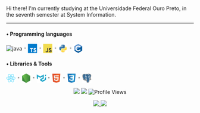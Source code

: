 ###

<p align="left"> 
  Hi there! I'm currently studying at the Universidade Federal Ouro Preto, in the seventh semester at System Information.
</p>

---



  #### • Programming languages
   <img align="center" alt="java" src="https://cdn.jsdelivr.net/gh/devicons/devicon/icons/java/java-plain-wordmark.svg" width="25" height="25"/>&nbsp;&#8259;
  <img align="center" alt="typescript" src="https://github.com/devicons/devicon/blob/master/icons/typescript/typescript-original.svg" width="25" height="25"/>&nbsp;&#8259;
  <img align="center" alt="javascript" src="https://github.com/devicons/devicon/blob/master/icons/javascript/javascript-original.svg" width="25" height="25"/>&nbsp;&#8259;
  <img align="center" alt="python" src="https://github.com/devicons/devicon/blob/master/icons/python/python-original.svg" width="25"
height="25"/>&nbsp;&#8259;
   <img align="center" alt="c" src="https://github.com/devicons/devicon/blob/master/icons/c/c-original.svg" width="25"
height="25"/>



  #### • Libraries & Tools
  <img align="center" alt="react" src="https://github.com/devicons/devicon/blob/master/icons/react/react-original.svg" width="25" height="25"/>&nbsp;&#8259;
  <img align="center" alt="node" src="https://github.com/devicons/devicon/blob/master/icons/nodejs/nodejs-original.svg" width="25" height="25"/>&nbsp;&#8259;
  <img align="center" alt="mui" src="https://github.com/devicons/devicon/blob/master/icons/materialui/materialui-plain.svg" width="25" height="25"/>&nbsp;&#8259;
  <img align="center" alt="html5" src="https://github.com/devicons/devicon/blob/master/icons/html5/html5-original.svg" width="25" height="25"/>&nbsp;&#8259;
  <img align="center" alt="css3" src="https://github.com/devicons/devicon/blob/master/icons/css3/css3-original.svg" width="25" height="25"/>&nbsp;&#8259;
  <img align="center" alt="sql" src="https://github.com/devicons/devicon/blob/master/icons/postgresql/postgresql-original.svg" width="25" height="25"/>


<p align="center">
  <a href="mailto:diogoleite87@gmail.com" alt="Gmail">
  <img src="https://img.shields.io/badge/-Gmail-FF0000?style=flat-square&labelColor=FF0000&logo=gmail&logoColor=white&link=mailto:george.fons@gmail.com" /></a>

  <a href="https://www.linkedin.com/in/diogoleitelucas/" alt="Linkedin">
  <img src="https://img.shields.io/badge/-Linkedin-0e76a8?style=flat-square&logo=Linkedin&logoColor=white&link=https://https://www.linkedin.com/in/diogoleitelucas/" /></a>

<img src="https://komarev.com/ghpvc/?username=diogoleite87&style=flat-square&color=blue" alt="Profile Views">
</p>

<p align="center">
<a href="https://github.com/georgehgfonseca">
  <img height="180em" src="https://github-readme-stats.vercel.app/api?username=diogoleite87&show_icons=true&theme=github_dark&include_all_commits=true&count_private=true"/>
  <img height="180em" src="https://github-readme-stats.vercel.app/api/top-langs/?username=diogoleite87&layout=compact&langs_count=7&theme=github_dark"/>
</p>  
</div>
